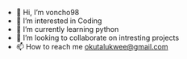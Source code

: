 - 👋 Hi, I’m voncho98
- 👀 I’m interested in Coding
- 🌱 I’m currently learning python
- 💞️ I’m looking to collaborate on intresting projects
- 📫 How to reach me okutalukwee@gmail.com

<!---
Voncho98/Voncho98 is a ✨ special ✨ repository because its `README.md` (this file) appears on your GitHub profile.
You can click the Preview link to take a look at your changes.
--->
